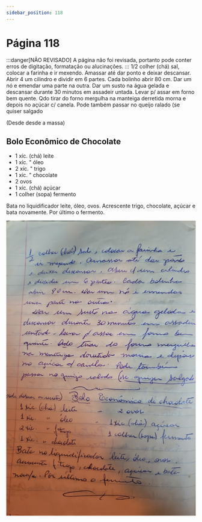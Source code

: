 ```yaml
---
sidebar_position: 118
---
```

# Página 118
:::danger[NÃO REVISADO]
A página não foi revisada, portanto pode conter erros de digitação, formatação ou alucinações.
:::
1/2 colher (chá) sal, colocar a farinha e
ir mexendo. Amassar até dar ponto
e deixar descansar. Abrir 4 um cilindro
e dividir em 6 partes. Cada bolinho
abrir 80 cm. Dar um nó e emendar
uma parte na outra.
Dar um susto na água gelada e
descansar durante 30 minutos em assadeir
untada. Levar p/ assar em forno bem
quente. Qdo tirar do forno mergulha
na manteiga derretida morna e depois
no açúcar c/ canela. Pode também
passar no queijo ralado (se quiser salgado

(Desde desde a massa)
## Bolo Econômico de Chocolate
- 1 xíc. (chá) leite
- 1 xíc. " óleo
- 2 xíc. " trigo
- 1 xíc. " chocolate
- 2 ovos
- 1 xíc. (chá) açúcar
- 1 colher (sopa) fermento

Bata no liquidificador leite, óleo, ovos.
Acrescente trigo, chocolate, açúcar e bata
novamente. Por último o fermento.

![imagem base](./images/page_118.png)